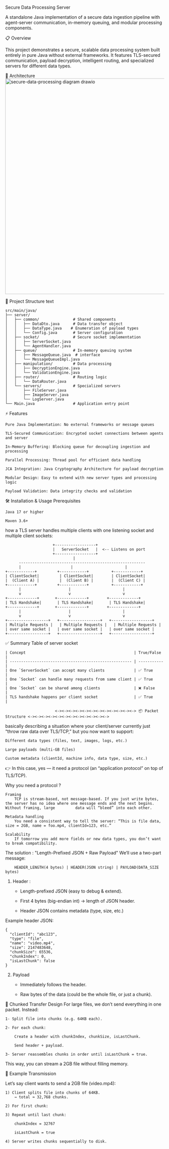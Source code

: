 Secure Data Processing Server

A standalone Java implementation of a secure data ingestion pipeline with agent-server communication, in-memory queuing, and modular processing components.

📋 Overview

This project demonstrates a secure, scalable data processing system built entirely in pure Java without external frameworks. It features TLS-secured communication, payload decryption, intelligent routing, and specialized servers for different data types.

🚀 Architecture
<img width="2144" height="681" alt="secure-data-processing diagram drawio" src="https://github.com/user-attachments/assets/78e0e67d-fe1c-495d-990c-9f40167dbcb6" />

📂 Project Structure
text
```
src/main/java/
├── server/
│   ├── common/               # Shared components
│   │   ├── DataDto.java      # Data transfer object
│   │   ├── DataType.java    # Enumeration of payload types
│   │   └── Config.java       # Server configuration
│   ├── socket/               # Secure socket implementation
│   │   ├── ServerSocket.java
│   │   └── AgentHandler.java
│   ├── queue/                # In-memory queuing system
│   │   ├── MessageQueue.java  # interface
│   │   └── MessageQueueImpl.java
│   ├── manipulation/         # Data processing
│   │   ├── DecryptionEngine.java
│   │   └── ValidationEngine.java
│   ├── router/               # Routing logic
│   │   └── DataRouter.java
│   └── servers/              # Specialized servers
│       ├── FileServer.java
│       ├── ImageServer.java
│       └── LogServer.java
└── Main.java                 # Application entry point
```
⚡ Features

    Pure Java Implementation: No external frameworks or message queues

    TLS-Secured Communication: Encrypted socket connections between agents and server

    In-Memory Buffering: Blocking queue for decoupling ingestion and processing

    Parallel Processing: Thread pool for efficient data handling

    JCA Integration: Java Cryptography Architecture for payload decryption

    Modular Design: Easy to extend with new server types and processing logic

    Payload Validation: Data integrity checks and validation

🛠️ Installation & Usage
Prerequisites

    Java 17 or higher

    Maven 3.6+

    
how a TLS server handles multiple clients with one listening socket and multiple client sockets:
```
                     +------------------+
                     |   ServerSocket   |  <-- Listens on port 
                     +------------------+
                              |
      --------------------------------------------------------
      |                      |                       |
+------------+         +------------+          +------------+
| ClientSocket|         | ClientSocket|        | ClientSocket|
|  (Client A) |         |  (Client B) |        |  (Client C) |
+------------+         +------------+          +------------+
      |                     |                       |
      v                     v                       v
+-------------+       +-------------+        +-------------+
| TLS Handshake|       | TLS Handshake|       | TLS Handshake|
+-------------+       +-------------+        +-------------+
      |                     |                       |
      v                     v                       v
+------------------+   +------------------+   +------------------+
| Multiple Requests |   | Multiple Requests |   | Multiple Requests |
| over same socket |   | over same socket |   | over same socket |
+------------------+   +------------------+   +------------------+

```
✅ Summary Table of server socket 
~~~
| Concept                                                | True/False  |
| ------------------------------------------------------ | ----------- |
| One `ServerSocket` can accept many clients             | ✅ True     |
| One `Socket` can handle many requests from same client | ✅ True     |
| One `Socket` can be shared among clients               | ❌ False    |
| TLS handshake happens per client socket                | ✅ True     |
~~~


                          <-><-><-><-><-><-><-><-><-><-><-><-> 📦 Packet Structure <-><-><-><-><-><-><-><-><-><-><-><->
                                        
basically describing a situation where your client/server currently just “throw raw data over TLS/TCP,” but you now want to support:

    Different data types (files, text, images, logs, etc.)

    Large payloads (multi-GB files)

    Custom metadata (clientId, machine info, data type, size, etc.)

👉 In this case, yes — it need a protocol (an “application protocol” on top of TLS/TCP).

Why you need a protocol ?

    Framing
        TCP is stream-based, not message-based. If you just write bytes, the server has no idea where one message ends and the next begins. Without framing, large         data will “bleed” into each other.

    Metadata handling
        You need a consistent way to tell the server: “This is file data, size = 2GB, name = foo.mp4, clientId=123, etc.”

    Scalability
        If tomorrow you add more fields or new data types, you don’t want to break compatibility.
        
The solution : "Length-Prefixed JSON + Raw Payload"
We’ll use a two-part message:

        HEADER_LENGTH(4 bytes) | HEADER(JSON string) | PAYLOAD(DATA_SIZE bytes)

1. Header :
    * Length-prefixed JSON (easy to debug & extend).

    * First 4 bytes (big-endian int) → length of JSON header.

    *  Header JSON contains metadata (type, size, etc.)
      
Example header JSON:
~~~
{
  "clientId": "abc123",
  "type": "file",
  "name": "video.mp4",
  "size": 2147483648,
  "chunkSize": 65536,
  "chunkIndex": 0,
  "isLastChunk": false
}
~~~
2. Payload
    * Immediately follows the header.

    * Raw bytes of the data (could be the whole file, or just a chunk).
      
   
🔄 Chunked Transfer Design
For large files, we don’t send everything in one packet. Instead:

    1- Split file into chunks (e.g. 64KB each).

    2- For each chunk:

        Create a header with chunkIndex, chunkSize, isLastChunk.

        Send header + payload.

    3- Server reassembles chunks in order until isLastChunk = true.

This way, you can stream a 2GB file without filling memory.

🔧 Example Transmission

Let’s say client wants to send a 2GB file (video.mp4):

    1) Client splits file into chunks of 64KB.
        → total ≈ 32,768 chunks.

    2) For first chunk:
    
    3) Repeat until last chunk:

        chunkIndex = 32767

        isLastChunk = true

    4) Server writes chunks sequentially to disk.
